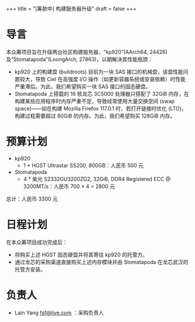 +++
title = "[筹款中] 构建服务器升级"
draft = false
+++

# 导言

本众筹项目旨在升级两台社区构建服务器，“kp920”(AArch64, 24426) 及“Stomatapoda”(LoongArch, 27863)，以期解决其性能瓶颈：

- kp920 上的构建盘 (buildroots) 目前为一块 SAS 接口的机械盘，该盘性能问题较大，导致 Ciel 在高强度 I/O 操作（如更新容器系统或安装依赖）时性能严重滞后。为此，我们希望购买一块 SAS 接口的固态硬盘。
- Stomatapoda 上搭载的 16 核龙芯 3C5000 处理器只搭配了 32GiB 内存，在构建某些应用程序时内存严重不足，导致经常使用大量交换空间 (swap space)——如在构建 Mozilla Firefox 117.0.1 时，若打开链接时优化 (LTO)，构建过程需要超过 80GiB 的内存。为此，我们希望购买 128GiB 内存。

# 预算计划

- kp920
    - 1 \* HGST Ultrastar SS200, 800GB：人民币 500 元
- Stomatapoda
    - 4 \* 紫光 S2332GU3200ZG2, 32GiB, DDR4 Registered ECC @ 3200MT/s：人民币 700 * 4 = 2800 元

总计：人民币 3300 元

# 日程计划

在本众筹项目成功完成后：

- 将购买上述 HGST 固态硬盘并将其寄往 kp920 的托管方。
- 通过龙芯的采购渠道直接购买上述内存模块并由 Stomatapoda 在龙芯武汉的托管方安装。

# 负责人

- Lain Yang <fsf@live.com> ：采购负责人
